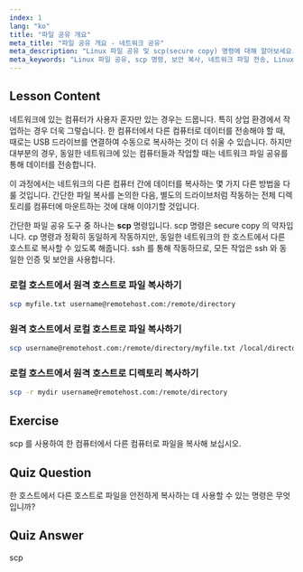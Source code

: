 ```yaml
---
index: 1
lang: "ko"
title: "파일 공유 개요"
meta_title: "파일 공유 개요 - 네트워크 공유"
meta_description: "Linux 파일 공유 및 scp(secure copy) 명령에 대해 알아보세요. 네트워크의 호스트 간에 파일을 전송하세요. 이 초보자 친화적인 가이드로 시작하세요!"
meta_keywords: "Linux 파일 공유, scp 명령, 보안 복사, 네트워크 파일 전송, Linux 튜토리얼, 초보자 Linux, Linux 가이드"
---
```


## Lesson Content

네트워크에 있는 컴퓨터가 사용자 혼자만 있는 경우는 드뭅니다. 특히 상업 환경에서 작업하는 경우 더욱 그렇습니다. 한 컴퓨터에서 다른 컴퓨터로 데이터를 전송해야 할 때, 때로는 USB 드라이브를 연결하여 수동으로 복사하는 것이 더 쉬울 수 있습니다. 하지만 대부분의 경우, 동일한 네트워크에 있는 컴퓨터들과 작업할 때는 네트워크 파일 공유를 통해 데이터를 전송합니다.

이 과정에서는 네트워크의 다른 컴퓨터 간에 데이터를 복사하는 몇 가지 다른 방법을 다룰 것입니다. 간단한 파일 복사를 논의한 다음, 별도의 드라이브처럼 작동하는 전체 디렉토리를 컴퓨터에 마운트하는 것에 대해 이야기할 것입니다.

간단한 파일 공유 도구 중 하나는 **scp** 명령입니다. scp 명령은 secure copy 의 약자입니다. cp 명령과 정확히 동일하게 작동하지만, 동일한 네트워크의 한 호스트에서 다른 호스트로 복사할 수 있도록 해줍니다. ssh 를 통해 작동하므로, 모든 작업은 ssh 와 동일한 인증 및 보안을 사용합니다.

### 로컬 호스트에서 원격 호스트로 파일 복사하기

```bash
scp myfile.txt username@remotehost.com:/remote/directory
```

### 원격 호스트에서 로컬 호스트로 파일 복사하기

```bash
scp username@remotehost.com:/remote/directory/myfile.txt /local/directory
```

### 로컬 호스트에서 원격 호스트로 디렉토리 복사하기

```bash
scp -r mydir username@remotehost.com:/remote/directory
```

## Exercise

scp 를 사용하여 한 컴퓨터에서 다른 컴퓨터로 파일을 복사해 보십시오.

## Quiz Question

한 호스트에서 다른 호스트로 파일을 안전하게 복사하는 데 사용할 수 있는 명령은 무엇입니까?

## Quiz Answer

scp
